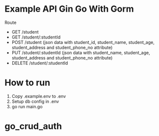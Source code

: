 # Example API Gin Go With Gorm

Route

- GET /student
- GET /student/:studentId
- POST /student (json data with student_id, student_name, student_age, student_address and student_phone_no attribute)
- PUT /student/:studentId (json data with student_name, student_age, student_address and student_phone_no attribute)
- DELETE /student/:studentId

# How to run

1. Copy .example.env to .env
2. Setup db config in .env
3. go run main.go
# go_crud_auth
